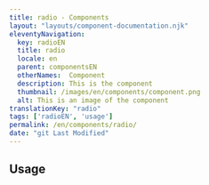 ```yaml
---
title: radio - Components
layout: "layouts/component-documentation.njk"
eleventyNavigation:
  key: radioEN
  title: radio
  locale: en
  parent: componentsEN
  otherNames:  Component
  description: This is the component
  thumbnail: /images/en/components/component.png
  alt: This is an image of the component
translationKey: "radio"
tags: ['radioEN', 'usage']
permalink: /en/components/radio/
date: "git Last Modified"
---
```


## Usage